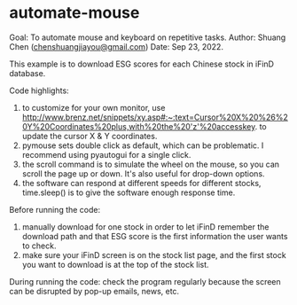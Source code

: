 # automate-mouse
Goal: To automate mouse and keyboard on repetitive tasks.
Author: Shuang Chen (chenshuangjiayou@gmail.com)
Date: Sep 23, 2022.

This example is to download ESG scores for each Chinese stock in iFinD database.

Code highlights:
1. to customize for your own monitor, use
http://www.brenz.net/snippets/xy.asp#:~:text=Cursor%20X%20%26%20Y%20Coordinates%20plus,with%20the%20'z'%20accesskey.
to update the cursor X & Y coordinates.
2. pymouse sets double click as default, which can be problematic. 
I recommend using pyautogui for a single click.
3. the scroll command is to simulate the wheel on the mouse, so you can scroll
the page up or down. It's also useful for drop-down options.
4. the software can respond at different speeds for different stocks, 
time.sleep() is to give the software enough response time.

Before running the code:
1. manually download for one stock in order to let iFinD remember the download
path and that ESG score is the first information the user wants to check.
2. make sure your iFinD screen is on the stock list page,
and the first stock you want to download is at the top of the stock list.

During running the code:
check the program regularly because the screen can be disrupted by pop-up emails, news, etc.

